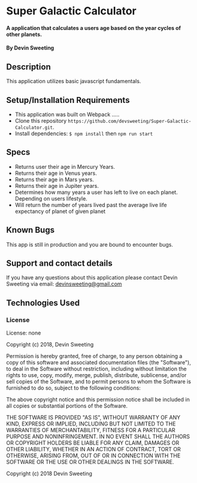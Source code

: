 # Super Galactic Calculator

#### A application that calculates a users age based on the year cycles of other planets.

#### By Devin Sweeting

## Description

This application utilizes basic javascript fundamentals.

## Setup/Installation Requirements

* This application was built on Webpack .....
* Clone this repository `https://github.com/devsweeting/Super-Galactic-Calculator.git`.
* Install dependencies: `$ npm install` then `npm run start`
<!-- * Start your Postgres server: `$ postgres`
* Create and migrate the databases: `$ rails db:setup`
* Seed your databases: `'$ rails db:seed'`
* Open a new terminal tab, and start the project `$ rails s`
* Open your web browser, point to http://localhost:3000/ (most common configuration). -->


## Specs

* Returns user their age in Mercury Years.
* Returns their age in Venus years.
* Returns their age in Mars years.
* Returns their age in Jupiter years.
* Determines how many years a user has left to live on each planet. Depending on users lifestyle.
* Will return the number of years lived past the average live life expectancy of planet of given planet


## Known Bugs

This app is still in production and you are bound to encounter bugs.

## Support and contact details

If you have any questions about this application please contact Devin Sweeting via email: devinsweeting@gmail.com

## Technologies Used

<!-- Built in Ruby 2.5.1 on Rails 5.2.2
Uses Postgres as SQL server
Seeded with Faker -->

### License

License: none

Copyright (c) 2018, Devin Sweeting

Permission is hereby granted, free of charge, to any person obtaining a copy of this software and associated documentation files (the "Software"), to deal in the Software without restriction, including without limitation the rights to use, copy, modify, merge, publish, distribute, sublicense, and/or sell copies of the Software, and to permit persons to whom the Software is furnished to do so, subject to the following conditions:

The above copyright notice and this permission notice shall be included in all copies or substantial portions of the Software.

THE SOFTWARE IS PROVIDED "AS IS", WITHOUT WARRANTY OF ANY KIND, EXPRESS OR IMPLIED, INCLUDING BUT NOT LIMITED TO THE WARRANTIES OF MERCHANTABILITY, FITNESS FOR A PARTICULAR PURPOSE AND NONINFRINGEMENT. IN NO EVENT SHALL THE AUTHORS OR COPYRIGHT HOLDERS BE LIABLE FOR ANY CLAIM, DAMAGES OR OTHER LIABILITY, WHETHER IN AN ACTION OF CONTRACT, TORT OR OTHERWISE, ARISING FROM, OUT OF OR IN CONNECTION WITH THE SOFTWARE OR THE USE OR OTHER DEALINGS IN THE SOFTWARE.

Copyright (c) 2018 Devin Sweeting
